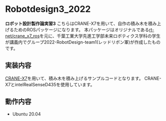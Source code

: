 # Robotdesign3_2022
**ロボット設計製作論実習3**
こちらはCRANE-X7を用いて、自作の積み木を積み上げるためのROSパッケージになります。
本パッケージはオリジナルである[rt-net/crane_x7_ros](https://github.com/rt-net/crane_x7_ros)を元に、千葉工業大学先進工学部未来ロボティクス学科の学生が講義内でグループ2022-RobotDesign-team1(レッドリボン軍)が作成したものです。
## 実装内容
[CRANE-X7](https://rt-net.jp/products/crane-x7/)を用いて、積み木を積み上げるサンプルコードとなります。
CRANE-X7とintelRealSenseD435を使用しています。
## 動作内容
- Ubuntu 20.04
